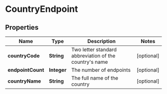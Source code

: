 
# CountryEndpoint

## Properties
Name | Type | Description | Notes
------------ | ------------- | ------------- | -------------
**countryCode** | **String** | Two letter standard abbreviation of the country&#39;s name |  [optional]
**endpointCount** | **Integer** | The number of endpoints |  [optional]
**countryName** | **String** | The full name of the country |  [optional]



